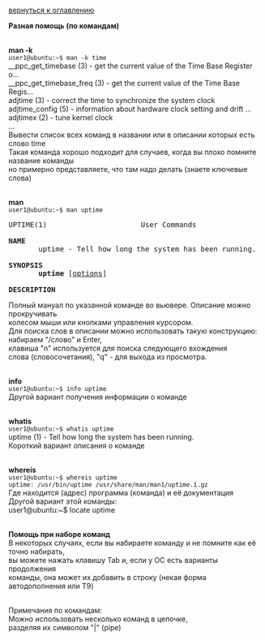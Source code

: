<a href="/README.md">вернуться к оглавлению</a>

<b>Разная помощь (по командам)</b> <br><br>

<b>man -k</b><br>
`user1@ubuntu:~$ man -k time` <br>
__ppc_get_timebase (3) - get the current value of the Time Base Register o...<br>
__ppc_get_timebase_freq (3) - get the current value of the Time Base Regis... <br>
adjtime (3)          - correct the time to synchronize the system clock <br>
adjtime_config (5)   - information about hardware clock setting and drift ... <br>
adjtimex (2)         - tune kernel clock <br>
... <br>
Вывести список всех команд в названии или в описании которых есть слово time <br>
Такая команда хорошо подходит для случаев, когда вы плохо помните название команды <br>
но примерно представляете, что там надо делать (знаете ключевые слова)<br><br>

<b>man</b><br>
`user1@ubuntu:~$ man uptime` <br>
<pre>UPTIME(1)                      User Commands                      UPTIME(1)

<b>NAME</b>
       uptime - Tell how long the system has been running.

<b>SYNOPSIS</b>
       <b>uptime</b> [<u style="text-decoration-style:solid">options</u>]

<b>DESCRIPTION</b>
</pre>
Полный мануал по указанной команде во вьювере. Описание можно прокручивать <br>
колесом мыши или кнопками управления курсором. <br>
Для поиска слов в описании можно использовать такую конструкцию: <br>
набираем "/слово" и Enter, <br> 
клавиша "n" используется для поиска следующего вхождения<br>
слова (словосочетания), "q" - для выхода из просмотра. <br><br>

<b>info</b><br>
`user1@ubuntu:~$ info uptime` <br>
Другой вариант получения информации о команде <br><br>

<b>whatis</b><br>
`user1@ubuntu:~$ whatis uptime` <br>
uptime (1)  - Tell how long the system has been running. <br>
Короткий вариант описания о команде <br><br>

<b>whereis</b><br>
`user1@ubuntu:~$ whereis uptime` <br>
`uptime: /usr/bin/uptime /usr/share/man/man1/uptime.1.gz` <br>
Где находится (адрес) программа (команда) и её документация<br>
Другой вариант этой команды:<br>
user1@ubuntu:~$ locate uptime <br><br>

<b>Помощь при наборе команд</b> <br>
В некоторых случаях, если вы набираете команду и не помните как её точно набирать, <br>
вы можете нажать клавишу Tab и, если у ОС есть варианты продолжения <br>
команды, она может их добавить в строку (некая форма автодополнения или T9)<br><br>

Примечания по командам: <br>
Можно использовать несколько команд в цепочке, <br> 
разделяя их символом "|" (pipe) <br><br> 